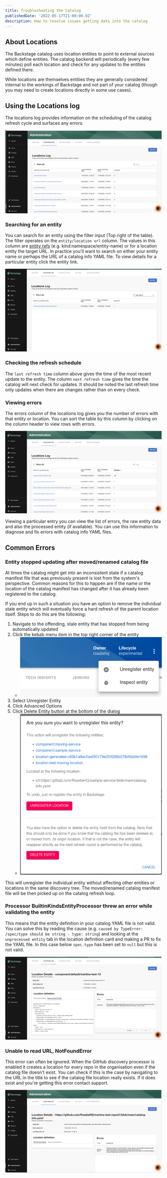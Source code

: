 ```yaml
---
title: Troubleshooting the Catalog
publishedDate: '2022-05-17T21:00:00.0Z'
description: How to resolve issues getting data into the catalog
---
```


## About Locations

The Backstage catalog uses location entities to point to external sources which define entities.
The catalog backend will periodically (every few minutes) poll each location and check for any updates to the entities
defined there. 

While locations are themselves entities they are generally considered internal to the workings of Backstage and not part 
of your catalog (though you may need to create locations directly in some use cases).

## Using the Locations log

The locations log provides information on the scheduling of the catalog refresh cycle and surfaces any errors.

![locations log home](./locations-log-unsorted.png)

### Searching for an entity

You can search for an entity using the filter input (Top right of the table). The filter operates on the `entity/location url`
column. The values in this column are [entity refs](https://backstage.io/docs/features/software-catalog/references#string-references) (e.g. kind:namespace/entity-name) 
or for a location entity the target URL. In practice you'll want to search on either your entity name or perhaps
the URL of a catalog info YAML file. To view details for a particular entity click the entity link.

![locations log search](./locations-log-search.png)

### Checking the refresh schedule

The `last refresh time` column above gives the time of the most recent update to the entity. The column `next refresh time`
gives the time the catalog will next check for updates. It should be noted the last refresh time only updates when
there are changes rather than on every check.

### Viewing errors

The errors column of the locations log gives you the number of errors with that entity or location. You can sort the
table by this column by clicking on the column header to view rows with errors.

![locations log errors](./locations-log-errors.png)

Viewing a particular entry you can view the list of errors, the raw entity data and also the processed entity (if available).
You can use this information to diagnose and fix errors with catalog info YAML files.

## Common Errors

### Entity stopped updating after moved/renamed catalog file

At times the catalog might get into an inconsistent state if a catalog manifest file that was previously present is lost from the system's perspective. Common reasons for this to happen are if the name or the location of the catalog manifest has changed after it has already been registered to the catalog. 

If you end up in such a situation you have an option to remove the individual stale entity which will eventually force a hard refresh of the parent location itself. Steps to do this are the following:

1. Navigate to the offending, stale entity that has stopped from being automatically updated
2. Click the kebab menu item in the top right corner of the entity
    * ![Entity Page kebab menu opened](./kebab_menu_entity_page.png)
3. Select Unregister Entity
4. Click Advanced Options
5. Click Delete Entity button at the bottom of the dialog 
    * ![Unregister dialog popup with advanced settings open](./unregister_dialog.png)

This will unregister the individual entity without affecting other entities or locations in the same discovery tree. The moved/renamed catalog manifest file will be then picked up on the catalog refresh loop. 

### Processor BuiltinKindsEntityProcessor threw an error while validating the entity

This means that the entity definition in your catalog YAML file is not valid. You can solve this by reading the cause
(e.g. `caused by TypeError: /spec/type should be string - type: string`) and looking at the `unprocessed entity` tab
in the location definition card and making a PR to fix the YAML file. In this case below `spec.type` has been set to `null`
but this is not valid.

![locations log BuiltinKindsEntityProcessor](./locations-log-BuiltinKindsEntityProcessor.png)

### Unable to read URL, NotFoundError

This error can often be ignored. When the GitHub discovery processor is enabled it creates a location for every
repo in the organisation even if the catalog file doesn't exist. You can check if this is the case by navigating to
the URL in the title to see if the catalog file location really exists. If it does exist and you're getting this error
contact support.

![locations log notfound](./locations-log-NotFoundError.png)

